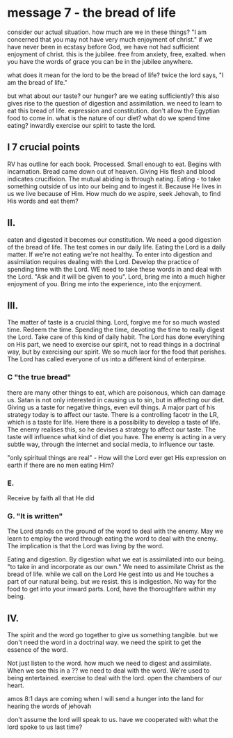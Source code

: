 # message 7 - the bread of life

consider our actual situation. how much are we in these things? "I am concerned that
you may not have very much enjoyment of christ." if we have never been in ecstasy
before God, we have not had sufficient enjoyment of christ. this is the jubilee.
free from anxiety, free, exalted. when you have the words of grace you can be in
the jubilee anywhere.

what does it mean for the lord to be the bread of life? twice the lord says, "I am
the bread of life."

but what about our taste? our hunger? are we eating sufficiently? this also gives
rise to the question of digestion and assimilation. we need to learn to eat this bread
of life. expression and constitution. don't allow the Egyptian food to come in. what is
the nature of our diet? what do we spend time eating? inwardly exercise our spirit to
taste the lord.

## I 7 crucial points

RV has outline for each book. Processed. Small enough to eat. Begins with incarnation.
Bread came down out of heaven. Giving His flesh and blood indicates crucifixion. The 
mutual abiding is through eating. Eating - to take something outside of us into our being
and to ingest it. Because He lives in us we live because of Him. How much do we aspire, seek
Jehovah, to find His words and eat them?

## II.

eaten and digested it becomes our constitution. We need a good digestion of the bread
of life. The test comes in our daily life. Eating the Lord is a daily matter. If we're
not eating we're not healthy. To enter into digestion and assimilation requires dealing
with the Lord. Develop the practice of spending time with the Lord. WE need to take these
words in and deal with the Lord. "Ask and it will be given to you". Lord, bring me into
a much higher enjoyment of you. Bring me into the experience, into the enjoyment.

## III.

The matter of taste is a crucial thing. Lord, forgive me for so much wasted time. Redeem
the time. Spending the time, devoting the time to really digest the Lord. Take care of this
kind of daily habit. The Lord has done everything on His part, we need to exercise our spirit,
not to read things in a doctrinal way, but by exercising our spirit. We so much laor for the
food that perishes. The Lord has called everyone of us into a different kind of enterpirse.

### C "the true bread"

there are many other things to eat, which are poisonous, which can damage us. Satan is not only
interested in causing us to sin, but in affecting our diet. Giving us a taste for negative
things, even evil things. A major part of his strategy today is to affect our taste. There is
a controlling facotr in the LR, which is a taste for life. Here there is a possibility to develop
a taste of life. The enemy realises this, so he devises a strategy to affect our taste. The
taste will influence what kind of diet you have. The enemy is acting in a very subtle way,
through the internet and social media, to influence our taste.


"only spiritual things are real" - How will the Lord ever get His expression on earth if there
are no men eating Him?

### E.

Receive by faith all that He did

### G. "It is written"

The Lord stands on the ground of the word to deal with the enemy. May we learn to employ the word
through eating the word to deal with the enemy. The implication is that the Lord was living
by the word.

Eating and digestion. By digestion what we eat is assimilated into our being. "to take in and
incorporate as our own." We need to assimilate Christ as the bread of life. while we call on
the Lord He gest into us and He touches a part of our natural being. but we resist. this is
indigestion. No way for the food to get into your inward parts. Lord, have the thoroughfare
within my being.

## IV.

The spirit and the word go together to give us something tangible. but we don't need the word
in a doctrinal way. we need the spirit to get the essence of the word.

Not just listen to the word. how much we need to digest and assimilate. When we see this in a
?? we need to deal with the word. We're used to being entertained. exercise to deal with the
lord. open the chambers of our heart.

amos 8:1 days are coming when I will send a hunger into the land for hearing the words of jehovah

don't assume the lord will speak to us. have we cooperated with what the lord spoke to us last time?
